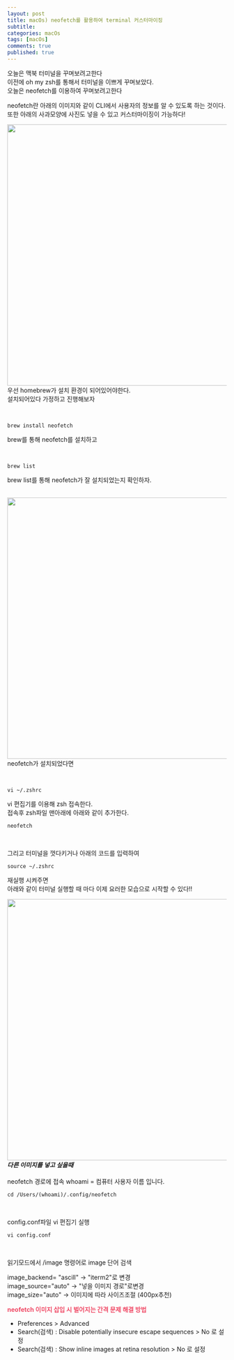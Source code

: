 ```yaml
---
layout: post
title: macOs) neofetch를 활용하여 terminal 커스터마이징
subtitle: 
categories: macOs
tags: [macOs]
comments: true
published: true 
---  
```


오늘은 맥북 터미널을 꾸며보려고한다  
이전에 oh my zsh를 통해서 터미널을 이쁘게 꾸며보았다.  
오늘은 neofetch를 이용하여 꾸며보려고한다

neofetch란 아래의 이미지와 같이 CLI에서 사용자의 정보를 알 수 있도록 하는 것이다.  
또한 아래의 사과모양에 사진도 넣을 수 있고 커스터마이징이 가능하다!


<img src="https://lh3.googleusercontent.com/drive-viewer/AJc5JmT7WMmYnV8U8rVbuZGG5IVERcyNxyxFP6QYswbp2gZX3Ta0C5TkJK5FbkKnwurWVGNTal_l-Qg=w3024-h1620" align="left" width="600px">

<br/><br/><br/><br/><br/><br/><br/><br/><br/><br/><br/><br/>
<br/><br/><br/><br/><br/><br/><br/><br/>

우선 homebrew가 설치 환경이 되어있어야한다.  
설치되어있다 가정하고 진행해보자

<br/>

```shell
brew install neofetch
```

brew를 통해 neofetch를 설치하고

<br/>

```shell
brew list
```

brew list를 통해 neofetch가 잘 설치되었는지 확인하자.  

<br/>

<img src="https://lh3.googleusercontent.com/drive-viewer/AJc5JmTFYuCdaL86lwJ2cPkzC-69zUoAl4fzLu9zkhBeom0SSQ-LNg-bZm-BkmuuqiEOWX6asHlu1j8=w3024-h1620" align="left" width="600px">

<br/><br/><br/><br/><br/><br/><br/><br/><br/><br/><br/><br/>
<br/><br/><br/><br/><br/><br/><br/><br/>

neofetch가 설치되었다면

<br/>

```shell
vi ~/.zshrc
```

vi 편집기를 이용해 zsh 접속한다.  
접속후 zsh파일 맨아래에 아래와 같이 추가한다.

```shell
neofetch
```

<br/>

그리고 터미널을 껏다키거나 아래의 코드를 입력하여

```shell
source ~/.zshrc
```

재실행 시켜주면  
아래와 같이 터미널 실행할 때 마다 이제 요러한 모습으로 시작할 수 있다!!


<img src="https://lh3.googleusercontent.com/drive-viewer/AJc5JmSR8zAWCmpLg5fM-6kDyqebsXnCjg37yY56TwZiMzkK31n5snSs1bpJ6n7Y2F87IXWEQ_lCLYM=w3024-h1620" align="left" width="600px">

<br/><br/><br/><br/><br/><br/><br/><br/><br/><br/><br/><br/>
<br/><br/><br/><br/><br/><br/><br/><br/>


<br/>

#### **_다른 이미지를 넣고 싶을때_**

neofetch 경로에 접속
whoami = 컴퓨터 사용자 이름 입니다.
```shell
cd /Users/(whoami)/.config/neofetch
```

<br/>

config.conf파일 vi 편집기 실행

```shell
vi config.conf
```

<br/>

읽기모드에서 /image 명령어로 image 단어 검색  

image_backend= "ascill" -> "iterm2"로 변경  
image_source="auto" -> "넣을 이미지 경로"로변경  
image_size="auto" -> 이미지에 따라 사이즈조절 (400px추천)

<span style="color:#F04965">**neofetch 이미지 삽입 시 벌어지는 간격 문제 해결 방법** </span>
-   Preferences > Advanced
-   Search(검색) : Disable potentially insecure escape sequences > No 로 설정
-   Search(검색) : Show inline images at retina resolution > No 로 설정